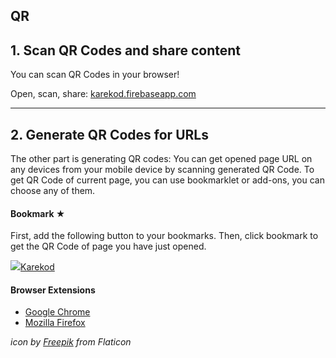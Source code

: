 ## QR

## 1. Scan QR Codes and share content 

You can scan QR Codes in your browser!

Open, scan, share: [karekod.firebaseapp.com](https://karekod.firebaseapp.com)

***

## 2. Generate QR Codes for URLs

The other part is generating QR codes:
You can get opened page URL on any devices from your mobile device by scanning generated QR Code. To get QR Code of current page, you can use bookmarklet or add-ons, you can choose any of them.

#### Bookmark &#9733;

First, add the following button to your bookmarks. Then, click bookmark to get the QR Code of page you have just opened.

<a href="javascript:(function(){window.open('https://<host>/karekod.html?karekod='+location.href,'_blank');})()" class="btn"><img src="https://<host>/assets/img/karekod32.png" class="btnimg">Karekod</a>

#### Browser Extensions

* [Google Chrome](https://chrome.google.com/webstore/detail/linqr/lafmogkhpjleigddjenkdpjcadohhhjc?hl=en-US)
* [Mozilla Firefox](https://addons.mozilla.org/addon/linqr/)



*icon by [Freepik](https://www.flaticon.com/authors/freepik) from Flaticon*

